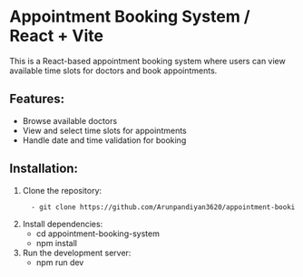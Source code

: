 # Appointment Booking System / React + Vite

This is a React-based appointment booking system where users can view available time slots for doctors and book appointments.

## Features:
- Browse available doctors
- View and select time slots for appointments
- Handle date and time validation for booking

## Installation:

1. Clone the repository:
   ```bash or terminal
     - git clone https://github.com/Arunpandiyan3620/appointment-booking-system-react-js.git
   
2. Install dependencies:
    - cd appointment-booking-system
    - npm install
3. Run the development server:
    - npm run dev
